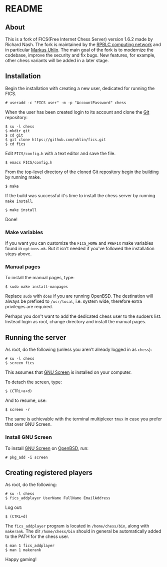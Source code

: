 # README #

## About ##

This is a fork of FICS(Free Internet Chess Server) version 1.6.2 made
by Richard Nash.
The fork is maintained by the
[RPBLC computing network](https://www.rpblc.net)
and in particular
[Markus Uhlin](mailto:maxxe@rpblc.net).
The main goal of the fork is to modernize the codebase, improve the
security and fix bugs. New features, for example, other chess variants
will be added in a later stage.

## Installation ##

Begin the installation with creating a new user, dedicated for running
the FICS.

    # useradd -c "FICS user" -m -p "AccountPassword" chess

When the user has been created login to its account and clone the
[Git](https://git-scm.com)
repository:

    $ su -l chess
    $ mkdir git
    $ cd git
    $ git clone https://github.com/uhlin/fics.git
    $ cd fics

Edit `FICS/config.h` with a text editor and save the file.

    $ emacs FICS/config.h

From the top-level directory of the cloned Git repository begin the
building by running make.

    $ make

If the build was successful it's time to install the chess server by
running `make install`.

    $ make install

Done!

### Make variables ###

If you want you can customize the `FICS_HOME` and `PREFIX` make
variables found in `options.mk`. But it isn't needed if you've
followed the installation steps above.

### Manual pages ###

To install the manual pages, type:

    $ sudo make install-manpages

Replace `sudo` with `doas` if you are running OpenBSD.
The destination will always be prefixed to `/usr/local`, i.e. system wide,
therefore extra privileges are required.

Perhaps you don't want to add the dedicated chess user to the sudoers
list. Instead login as root, change directory and install the manual
pages.

## Running the server ##

As root, do the following (unless you aren't already logged in as
`chess`):

    # su -l chess
    $ screen fics

This assumes that
[GNU Screen](https://www.gnu.org/software/screen/)
is installed on your computer.

To detach the screen, type:

    $ (CTRL+a+d)

And to resume, use:

    $ screen -r

The same is achievable with the terminal multiplexer `tmux` in case
you prefer that over GNU Screen.

### Install GNU Screen ###

To install
[GNU Screen](https://www.gnu.org/software/screen/)
on
[OpenBSD](http://www.openbsd.org/), run:

    # pkg_add -i screen

## Creating registered players ##

As root, do the following:

    # su -l chess
    $ fics_addplayer UserName FullName EmailAddress

Log out:

    $ (CTRL+d)

The `fics_addplayer` program is located in `/home/chess/bin`,
along with `makerank`.
The dir `/home/chess/bin` should in general be automatically added to
the PATH for the chess user.

    $ man 1 fics_addplayer
    $ man 1 makerank

Happy gaming!
